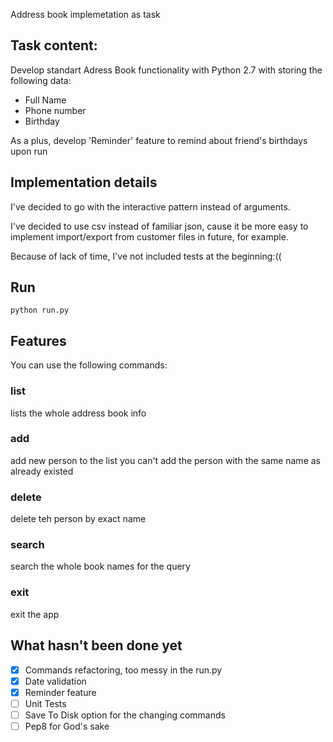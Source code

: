 Address book implemetation as task

## Task content:

Develop standart Adress Book functionality with Python 2.7 with storing the following data:
- Full Name
- Phone number
- Birthday

As a plus, develop 'Reminder' feature to remind about friend's birthdays upon run

## Implementation details

I've decided to go with the interactive pattern instead of arguments.

I've decided to use csv instead of familiar json, cause it be more easy to implement import/export from customer files in future, for example.

Because of lack of time, I've not included tests at the beginning:((

## Run

```
python run.py
```

## Features

You can use the following commands:

### list
lists the whole address book info

### add
add new person to the list
you can't add the person with the same name as already existed

### delete
delete teh person by exact name

### search
search the whole book names for the query

### exit
exit the app

## What hasn't been done yet

- [x] Commands refactoring, too messy in the run.py
- [x] Date validation
- [x] Reminder feature
- [ ] Unit Tests
- [ ] Save To Disk option for the changing commands
- [ ] Pep8 for God's sake